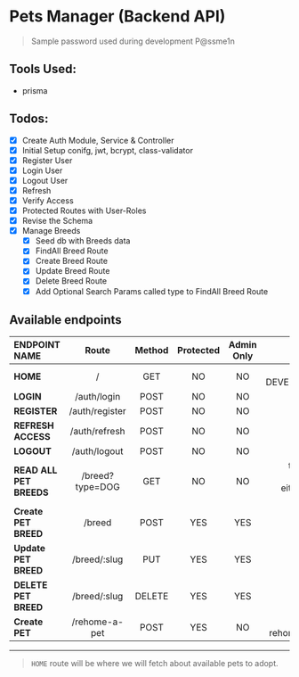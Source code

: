 # Pets Manager (Backend API)

> Sample password used during development P@ssme1n

## Tools Used:

- prisma

## Todos:

- [x] Create Auth Module, Service & Controller
- [x] Initial Setup conifg, jwt, bcrypt, class-validator
- [x] Register User
- [x] Login User
- [x] Logout User
- [x] Refresh
- [x] Verify Access
- [x] Protected Routes with User-Roles
- [x] Revise the Schema
- [x] Manage Breeds
  - [x] Seed db with Breeds data
  - [x] FindAll Breed Route
  - [x] Create Breed Route
  - [x] Update Breed Route
  - [x] Delete Breed Route
  - [x] Add Optional Search Params called type to FindAll Breed Route

## Available endpoints

| ENDPOINT NAME           |      Route      | Method | Protected | Admin Only |                                       Note |
| :---------------------- | :-------------: | :----: | :-------: | :--------: | -----------------------------------------: |
| **HOME**                |        /        |  GET   |    NO     |     NO     |                       Still in DEVELOPMENT |
| **LOGIN**               |   /auth/login   |  POST  |    NO     |     NO     |                                            |
| **REGISTER**            | /auth/register  |  POST  |    NO     |     NO     |                                            |
| **REFRESH ACCESS**      |  /auth/refresh  |  POST  |    NO     |     NO     |                                            |
| **LOGOUT**              |  /auth/logout   |  POST  |    NO     |     NO     |                                            |
| **READ ALL PET BREEDS** | /breed?type=DOG |  GET   |    NO     |     NO     | type value should be either `DOG` or `CAT` |
| **Create PET BREED**    |     /breed      |  POST  |    YES    |    YES     |                                            |
| **Update PET BREED**    |  /breed/:slug   |  PUT   |    YES    |    YES     |                                            |
| **DELETE PET BREED**    |  /breed/:slug   | DELETE |    YES    |    YES     |                                            |
| **Create PET**          |  /rehome-a-pet  |  POST  |    YES    |     NO     |                 this is for rehoming a pet |

---

> `HOME` route will be where we will fetch about available pets to adopt.
